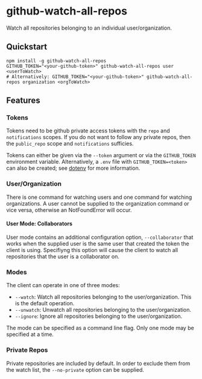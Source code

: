 # github-watch-all-repos

Watch all repositories belonging to an individual user/organization.

## Quickstart

```shell
npm install -g github-watch-all-repos
GITHUB_TOKEN="<your-github-token>" github-watch-all-repos user <userToWatch>
# Alternatively: GITHUB_TOKEN="<your-github-token>" github-watch-all-repos organization <orgToWatch>
```

## Features

### Tokens

Tokens need to be github private access tokens with the `repo` and `notifications` scopes. If you do not want to follow
any private repos, then the `public_repo` scope and `notifications` sufficies.

Tokens can either be given via the `--token` argument or via the `GITHUB_TOKEN` environment variable. Alternatively,
a `.env` file with `GITHUB_TOKEN=<token>` can also be created; see [dotenv](https://github.com/motdotla/dotenv) for more
information.

### User/Organization

There is one command for watching users and one command for watching organizations. A user cannot be supplied to the
organization command or vice versa, otherwise an NotFoundError will occur.

#### User Mode: Collaborators

User mode contains an additional configuration option, `--collaborator` that works when the supplied user is the same
user that created the token the client is using. Specifiyng this option will cause the client to watch all repositories
that the user is a collaborator on.

### Modes

The client can operate in one of three modes:

* `--watch`: Watch all repositories belonging to the user/organization. This is the default operation.
* `--unwatch`: Unwatch all repositories belonging to the user/organization.
* `--ignore`: Ignore all repositories belonging to the user/organization.

The mode can be specified as a command line flag. Only one mode may be specified at a time.

### Private Repos

Private repositories are included by default. In order to exclude them from the watch list, the `--no-private` option
can be supplied.
